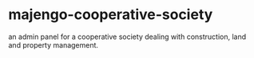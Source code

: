 # majengo-cooperative-society
an admin panel for a cooperative society dealing with construction, land and property management.
